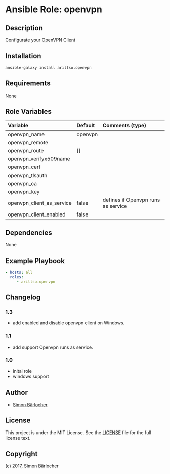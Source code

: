 # Ansible Role: openvpn

## Description

Configurate your OpenVPN Client

## Installation

```bash
ansible-galaxy install arillso.openvpn
```

## Requirements

None

## Role Variables

| Variable             | Default     | Comments (type)                                   |
| :---                 | :---        | :---                                              |
| openvpn_name | openvpn | |
| openvpn_remote | | |
| openvpn_route | [] | |
| openvpn_verifyx509name | | |
| openvpn_cert | | |
| openvpn_tlsauth | | |
| openvpn_ca | | |
| openvpn_key | | |
| openvpn_client_as_service | false | defines if Openvpn runs as service |
| openvpn_client_enabled | false | |

## Dependencies

None

## Example Playbook

```yml
- hosts: all
  roles:
     - arillso.openvpn
```

## Changelog

### 1.3

* add enabled and disable openvpn client on Windows.

### 1.1

* add support Openvpn runs as service.

### 1.0

* inital role
* windows support

## Author

* [Simon Bärlocher](https://sbaerlocher.ch)

## License

This project is under the MIT License. See the [LICENSE](https://sbaerlo.ch/licence) file for the full license text.

## Copyright

(c) 2017, Simon Bärlocher